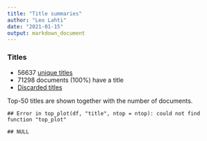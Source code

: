 ```yaml
---
title: "Title summaries"
author: "Leo Lahti"
date: "2021-01-15"
output: markdown_document
---
```



### Titles

 * 56637 [unique titles](output.tables/title_accepted.csv)
 * 71298 documents (100%) have a title
 * [Discarded titles](output.tables/title_discarded.csv)

Top-50 titles are shown together with the number of documents.


```
## Error in top_plot(df, "title", ntop = ntop): could not find function "top_plot"
```

```
## NULL
```

